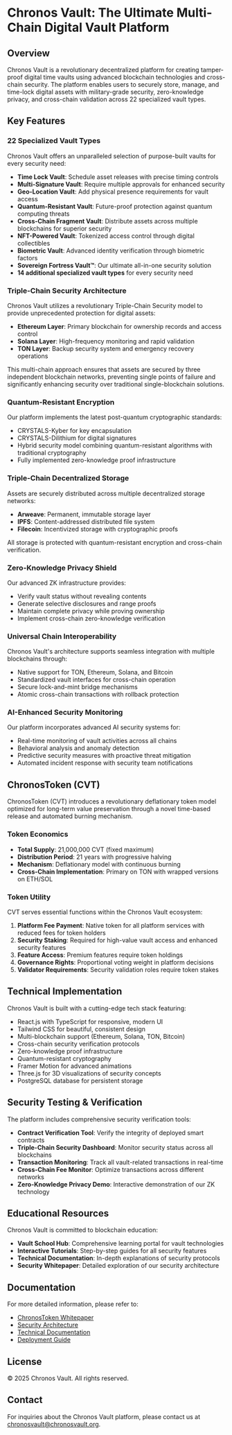 # Chronos Vault: The Ultimate Multi-Chain Digital Vault Platform



## Overview

Chronos Vault is a revolutionary decentralized platform for creating tamper-proof digital time vaults using advanced blockchain technologies and cross-chain security. The platform enables users to securely store, manage, and time-lock digital assets with military-grade security, zero-knowledge privacy, and cross-chain validation across 22 specialized vault types.

## Key Features

### 22 Specialized Vault Types

Chronos Vault offers an unparalleled selection of purpose-built vaults for every security need:

- **Time Lock Vault**: Schedule asset releases with precise timing controls
- **Multi-Signature Vault**: Require multiple approvals for enhanced security
- **Geo-Location Vault**: Add physical presence requirements for vault access
- **Quantum-Resistant Vault**: Future-proof protection against quantum computing threats
- **Cross-Chain Fragment Vault**: Distribute assets across multiple blockchains for superior security
- **NFT-Powered Vault**: Tokenized access control through digital collectibles
- **Biometric Vault**: Advanced identity verification through biometric factors
- **Sovereign Fortress Vault™**: Our ultimate all-in-one security solution
- **14 additional specialized vault types** for every security need

### Triple-Chain Security Architecture

Chronos Vault utilizes a revolutionary Triple-Chain Security model to provide unprecedented protection for digital assets:

- **Ethereum Layer**: Primary blockchain for ownership records and access control
- **Solana Layer**: High-frequency monitoring and rapid validation
- **TON Layer**: Backup security system and emergency recovery operations

This multi-chain approach ensures that assets are secured by three independent blockchain networks, preventing single points of failure and significantly enhancing security over traditional single-blockchain solutions.

### Quantum-Resistant Encryption

Our platform implements the latest post-quantum cryptographic standards:

- CRYSTALS-Kyber for key encapsulation
- CRYSTALS-Dilithium for digital signatures
- Hybrid security model combining quantum-resistant algorithms with traditional cryptography
- Fully implemented zero-knowledge proof infrastructure

### Triple-Chain Decentralized Storage

Assets are securely distributed across multiple decentralized storage networks:

- **Arweave**: Permanent, immutable storage layer
- **IPFS**: Content-addressed distributed file system
- **Filecoin**: Incentivized storage with cryptographic proofs

All storage is protected with quantum-resistant encryption and cross-chain verification.

### Zero-Knowledge Privacy Shield

Our advanced ZK infrastructure provides:

- Verify vault status without revealing contents
- Generate selective disclosures and range proofs
- Maintain complete privacy while proving ownership
- Implement cross-chain zero-knowledge verification

### Universal Chain Interoperability

Chronos Vault's architecture supports seamless integration with multiple blockchains through:

- Native support for TON, Ethereum, Solana, and Bitcoin
- Standardized vault interfaces for cross-chain operation
- Secure lock-and-mint bridge mechanisms
- Atomic cross-chain transactions with rollback protection

### AI-Enhanced Security Monitoring

Our platform incorporates advanced AI security systems for:

- Real-time monitoring of vault activities across all chains
- Behavioral analysis and anomaly detection
- Predictive security measures with proactive threat mitigation
- Automated incident response with security team notifications

## ChronosToken (CVT)

ChronosToken (CVT) introduces a revolutionary deflationary token model optimized for long-term value preservation through a novel time-based release and automated burning mechanism.

### Token Economics

- **Total Supply**: 21,000,000 CVT (fixed maximum)
- **Distribution Period**: 21 years with progressive halving
- **Mechanism**: Deflationary model with continuous burning
- **Cross-Chain Implementation**: Primary on TON with wrapped versions on ETH/SOL

### Token Utility

CVT serves essential functions within the Chronos Vault ecosystem:

1. **Platform Fee Payment**: Native token for all platform services with reduced fees for token holders
2. **Security Staking**: Required for high-value vault access and enhanced security features
3. **Feature Access**: Premium features require token holdings
4. **Governance Rights**: Proportional voting weight in platform decisions
5. **Validator Requirements**: Security validation roles require token stakes

## Technical Implementation

Chronos Vault is built with a cutting-edge tech stack featuring:

- React.js with TypeScript for responsive, modern UI
- Tailwind CSS for beautiful, consistent design
- Multi-blockchain support (Ethereum, Solana, TON, Bitcoin)
- Cross-chain security verification protocols
- Zero-knowledge proof infrastructure
- Quantum-resistant cryptography
- Framer Motion for advanced animations
- Three.js for 3D visualizations of security concepts
- PostgreSQL database for persistent storage

## Security Testing & Verification

The platform includes comprehensive security verification tools:

- **Contract Verification Tool**: Verify the integrity of deployed smart contracts
- **Triple-Chain Security Dashboard**: Monitor security status across all blockchains
- **Transaction Monitoring**: Track all vault-related transactions in real-time
- **Cross-Chain Fee Monitor**: Optimize transactions across different networks
- **Zero-Knowledge Privacy Demo**: Interactive demonstration of our ZK technology

## Educational Resources

Chronos Vault is committed to blockchain education:

- **Vault School Hub**: Comprehensive learning portal for vault technologies
- **Interactive Tutorials**: Step-by-step guides for all security features
- **Technical Documentation**: In-depth explanations of security protocols
- **Security Whitepaper**: Detailed exploration of our security architecture

## Documentation

For more detailed information, please refer to:

- [ChronosToken Whitepaper](./CVT_WHITEPAPER.md)
- [Security Architecture](./SECURITY_ARCHITECTURE.md)
- [Technical Documentation](./TECHNICAL_README.md)
- [Deployment Guide](./DEPLOYMENT_GUIDE.md)

## License

© 2025 Chronos Vault. All rights reserved.

## Contact

For inquiries about the Chronos Vault platform, please contact us at chronosvault@chronosvault.org.
